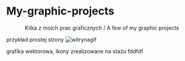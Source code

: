 # My-graphic-projects
<p align="center">
  Kilka z moich prac graficznych / A few of my graphic projects
</p>


przykład prostej strony 
![witrynagif](https://user-images.githubusercontent.com/62144769/117441095-2ee7c200-af35-11eb-827c-fd736168f3c0.gif)

grafika wektorowa, ikony zrealizowane na stażu fddfdf
